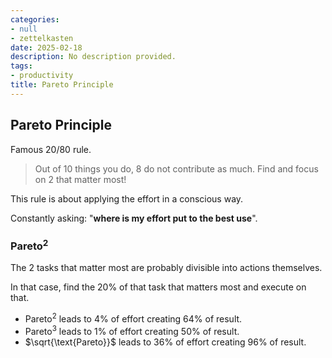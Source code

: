 ```yaml
---
categories:
- null
- zettelkasten
date: 2025-02-18
description: No description provided.
tags:
- productivity
title: Pareto Principle
---
```


## Pareto Principle

Famous 20/80 rule.

> Out of 10 things you do, 8 do not contribute as much. Find and focus on 2 that matter most!

This rule is about applying the effort in a conscious way.

Constantly asking: "**where is my effort put to the best use**".

### $\text{Pareto}^2$

The 2 tasks that matter most are probably divisible into actions themselves. 

In that case, find the 20% of that task that matters most and execute on that.

- $\text{Pareto}^2$ leads to 4% of effort creating 64% of result.
- $\text{Pareto}^3$ leads to 1% of effort creating 50% of result.
- $\sqrt{\text{Pareto}}$ leads to 36% of effort creating 96% of result.
